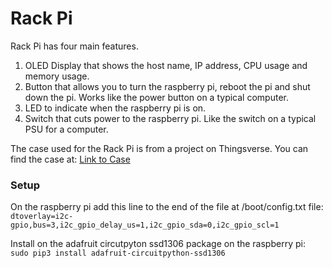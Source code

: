 # Rack Pi

<p>
Rack Pi has four main features.
<ol>
    <li>OLED Display that shows the host name, IP address, CPU usage and memory usage.</li>
    <li>Button that allows you to turn the raspberry pi, reboot the pi and shut down the pi. Works like the power button on a typical computer.</li>
    <li>LED to indicate when the raspberry pi is on.</li>
    <li>Switch that cuts power to the raspberry pi. Like the switch on a typical PSU for a computer.</li>
</ol>

The case used for the Rack Pi is from a project on Thingsverse. You can find the case at:
[Link to Case]("https://www.thingiverse.com/thing:3022136")
</p>

### Setup
On the raspberry pi add this line to the end of the file at /boot/config.txt file:
```dtoverlay=i2c-gpio,bus=3,i2c_gpio_delay_us=1,i2c_gpio_sda=0,i2c_gpio_scl=1```

Install on the  adafruit circutpyton ssd1306 package on the raspberry pi:
```sudo pip3 install adafruit-circuitpython-ssd1306```



